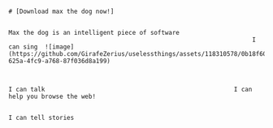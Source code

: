                                                                                                                                   # [Download max the dog now!]
																																																			                        
						                                                                        Max the dog is an intelligent piece of software
									                                   I can sing  ![image](https://github.com/GirafeZerius/uselessthings/assets/118310578/0b18f60a-625a-4fc9-a768-87f036d8a199)

                             
					                                                                   I can talk                                                    I can help you browse the web!

                                                                                               I can tell stories



                                                                                     






















































































     
